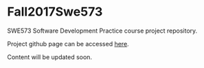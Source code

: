# Fall2017Swe573
SWE573 Software Development Practice course project repository.

Project github page can be accessed [here](https://huseyin-kilic.github.io/Fall2017Swe573/).

Content will be updated soon.
